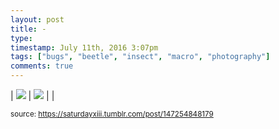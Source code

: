 ```yaml
---
layout: post
title: -
type: 
timestamp: July 11th, 2016 3:07pm
tags: ["bugs", "beetle", "insect", "macro", "photography"]
comments: true
---
```


| <img src="https://saturdayxiii.github.io/media/147254848179_0.jpg"/> | <img src="https://saturdayxiii.github.io/media/147254848179_1.jpg"/> |  |

<small>source: https://saturdayxiii.tumblr.com/post/147254848179</small>